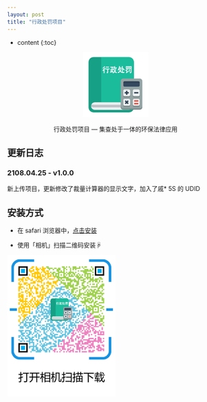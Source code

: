 ```yaml
---
layout: post
title: "行政处罚项目"
---
```


* content
{:toc}
<div align="center"> <img alt="icon" src="https://raw.githubusercontent.com/1ilI/TestMyipa/master/resource/PunishmentAider/icon.png" width="30%"/> <p>行政处罚项目 — 集查处于一体的环保法律应用</p> </div>






## 更新日志

### 2108.04.25 - v1.0.0

新上传项目，更新修改了裁量计算器的显示文字，加入了戚* 5S 的 UDID


## 安装方式

* 在 safari 浏览器中，[点击安装](itms-services:///?action=download-manifest&url=https://raw.githubusercontent.com/1ilI/TestMyipa/master/resource/PunishmentAider/manifest.plist)


* 使用「相机」扫描二维码安装☟

<img alt="downloadImage" src="https://raw.githubusercontent.com/1ilI/TestMyipa/master/resource/PunishmentAider/download.png" width="50%"/>


<!-- ## 联系我

* 发 QQ
<div>
<a href="tencent://message/?uin=894857383&amp;Site=有事Q我&amp;Menu=yes">  
<img style="border:0px;" src="http://wpa.qq.com/pa?p=1:894857383:13" />
</a>
</div>  

* 打电话 -->

